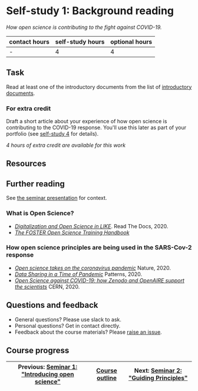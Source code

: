 # Self-study 1: Background reading
_*How open science is contributing to the fight against COVID-19.*_

| contact hours | self-study hours | optional hours |
|---|---|---|
| - | 4 | 4 |

## Task
Read at least one of the introductory documents from the list of [introductory documents](#introductory-documents).

### For extra credit
Draft a short article about your experience of how open science is contributing to the COVID-19 response. You'll use this later as part of your portfolio (see [self-study 4](../08_selfstudy4/readme.md) for details).

_4 hours of extra credit are available for this work_


## Resources

## Further reading
See [the seminar presentation](beamer/main.pdf) for context.

### What is Open Science?
- [_Digitalization and Open Science in LIKE_](https://like-itn-digitalization.readthedocs.io/en/latest/). Read The Docs, 2020.
- [_The FOSTER Open Science Training Handbook_](https://github.com/Open-Science-Training-Handbook)

### How open science principles are being used in the SARS-Cov-2 response
- [_Open science takes on the coronavirus pandemic_](https://www.nature.com/articles/d41586-020-01246-3) Nature, 2020.
- [_Data Sharing in a Time of Pandemic_](https://www.rd-alliance.org/data-sharing-time-pandemic-patterns-preview-rda-covid-19-group-results) Patterns, 2020.
- [_Open Science against COVID-19: how Zenodo and OpenAIRE support the scientists_](https://home.cern/news/news/computing/open-science-against-covid-19-how-zenodo-and-openaire-support-scientists) CERN, 2020.

## Questions and feedback
- General questions? Please use slack to ask.
- Personal questions? Get in contact directly.
- Feedback about the course materials? Please [raise an issue](https://github.com/LIKE-ITN/OpenScienceTrainingCourse/issues).


## Course progress
| Previous: [Seminar 1: "Introducing open science"](../01_seminar1/readme.md) | [Course outline](../readme.md#course-outline) | Next: [Seminar 2: "Guiding Principles"](../03_seminar2/readme.md) |
|---|---|---|
